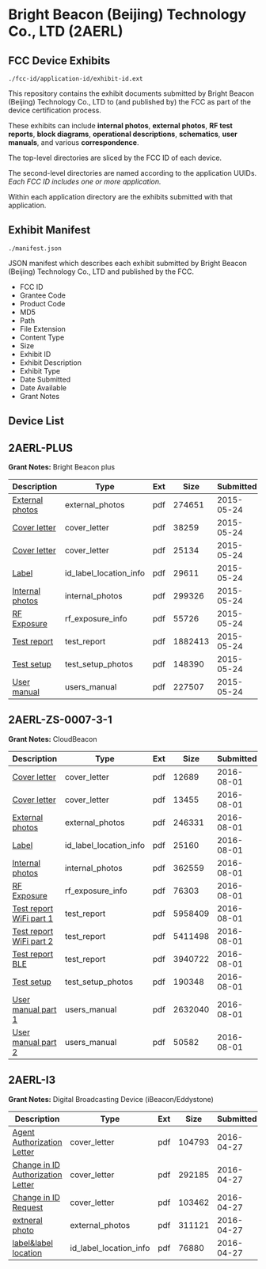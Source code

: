 # Bright Beacon (Beijing) Technology Co., LTD (2AERL)
## FCC Device Exhibits

```
./fcc-id/application-id/exhibit-id.ext
```

This repository contains the exhibit documents submitted by Bright Beacon (Beijing) Technology Co., LTD to (and published by) the FCC as part of the device certification process.

These exhibits can include **internal photos**, **external photos**, **RF test reports**, **block diagrams**, **operational descriptions**, **schematics**, **user manuals**, and various **correspondence**.

The top-level directories are sliced by the FCC ID of each device.

The second-level directories are named according to the application UUIDs. *Each FCC ID includes one or more application.*

Within each application directory are the exhibits submitted with that application. 

## Exhibit Manifest

```
./manifest.json
```

JSON manifest which describes each exhibit submitted by Bright Beacon (Beijing) Technology Co., LTD and published by the FCC.

- FCC ID
- Grantee Code
- Product Code
- MD5
- Path
- File Extension
- Content Type
- Size
- Exhibit ID
- Exhibit Description
- Exhibit Type
- Date Submitted
- Date Available
- Grant Notes

## Device List
## 2AERL-PLUS
**Grant Notes:** Bright Beacon plus

| Description | Type | Ext | Size | Submitted | Available |
| ----------- | ---- | --- | ---- | --------- | --------- |
| [External photos](2AERL-PLUS/621e0c7d7f91bfc5a9b511db19221b21/2622849.pdf) | external_photos | pdf | 274651 | 2015-05-24 | 2015-05-24 |
| [Cover letter](2AERL-PLUS/621e0c7d7f91bfc5a9b511db19221b21/2622847.pdf) | cover_letter | pdf | 38259 | 2015-05-24 | 2015-05-24 |
| [Cover letter](2AERL-PLUS/621e0c7d7f91bfc5a9b511db19221b21/2622848.pdf) | cover_letter | pdf | 25134 | 2015-05-24 | 2015-05-24 |
| [Label](2AERL-PLUS/621e0c7d7f91bfc5a9b511db19221b21/2622850.pdf) | id_label_location_info | pdf | 29611 | 2015-05-24 | 2015-05-24 |
| [Internal photos](2AERL-PLUS/621e0c7d7f91bfc5a9b511db19221b21/2622851.pdf) | internal_photos | pdf | 299326 | 2015-05-24 | 2015-05-24 |
| [RF Exposure](2AERL-PLUS/621e0c7d7f91bfc5a9b511db19221b21/2622853.pdf) | rf_exposure_info | pdf | 55726 | 2015-05-24 | 2015-05-24 |
| [Test report](2AERL-PLUS/621e0c7d7f91bfc5a9b511db19221b21/2622855.pdf) | test_report | pdf | 1882413 | 2015-05-24 | 2015-05-24 |
| [Test setup](2AERL-PLUS/621e0c7d7f91bfc5a9b511db19221b21/2622856.pdf) | test_setup_photos | pdf | 148390 | 2015-05-24 | 2015-05-24 |
| [User manual](2AERL-PLUS/621e0c7d7f91bfc5a9b511db19221b21/2622857.pdf) | users_manual | pdf | 227507 | 2015-05-24 | 2015-05-24 |
## 2AERL-ZS-0007-3-1
**Grant Notes:** CloudBeacon

| Description | Type | Ext | Size | Submitted | Available |
| ----------- | ---- | --- | ---- | --------- | --------- |
| [Cover letter](2AERL-ZS-0007-3-1/c2035d2b6e0d8f722aea18e3c14965ad/3082632.pdf) | cover_letter | pdf | 12689 | 2016-08-01 | 2016-08-01 |
| [Cover letter](2AERL-ZS-0007-3-1/c2035d2b6e0d8f722aea18e3c14965ad/3082633.pdf) | cover_letter | pdf | 13455 | 2016-08-01 | 2016-08-01 |
| [External photos](2AERL-ZS-0007-3-1/c2035d2b6e0d8f722aea18e3c14965ad/3082634.pdf) | external_photos | pdf | 246331 | 2016-08-01 | 2016-08-01 |
| [Label](2AERL-ZS-0007-3-1/c2035d2b6e0d8f722aea18e3c14965ad/3082635.pdf) | id_label_location_info | pdf | 25160 | 2016-08-01 | 2016-08-01 |
| [Internal photos](2AERL-ZS-0007-3-1/c2035d2b6e0d8f722aea18e3c14965ad/3082636.pdf) | internal_photos | pdf | 362559 | 2016-08-01 | 2016-08-01 |
| [RF Exposure](2AERL-ZS-0007-3-1/c2035d2b6e0d8f722aea18e3c14965ad/3082638.pdf) | rf_exposure_info | pdf | 76303 | 2016-08-01 | 2016-08-01 |
| [Test report WiFi part 1](2AERL-ZS-0007-3-1/c2035d2b6e0d8f722aea18e3c14965ad/3082640.pdf) | test_report | pdf | 5958409 | 2016-08-01 | 2016-08-01 |
| [Test report WiFi part 2](2AERL-ZS-0007-3-1/c2035d2b6e0d8f722aea18e3c14965ad/3082641.pdf) | test_report | pdf | 5411498 | 2016-08-01 | 2016-08-01 |
| [Test report BLE](2AERL-ZS-0007-3-1/c2035d2b6e0d8f722aea18e3c14965ad/3082642.pdf) | test_report | pdf | 3940722 | 2016-08-01 | 2016-08-01 |
| [Test setup](2AERL-ZS-0007-3-1/c2035d2b6e0d8f722aea18e3c14965ad/3082643.pdf) | test_setup_photos | pdf | 190348 | 2016-08-01 | 2016-08-01 |
| [User manual part 1](2AERL-ZS-0007-3-1/c2035d2b6e0d8f722aea18e3c14965ad/3082658.pdf) | users_manual | pdf | 2632040 | 2016-08-01 | 2016-08-01 |
| [User manual part 2](2AERL-ZS-0007-3-1/c2035d2b6e0d8f722aea18e3c14965ad/3082659.pdf) | users_manual | pdf | 50582 | 2016-08-01 | 2016-08-01 |
## 2AERL-I3
**Grant Notes:** Digital Broadcasting Device (iBeacon/Eddystone)

| Description | Type | Ext | Size | Submitted | Available |
| ----------- | ---- | --- | ---- | --------- | --------- |
| [Agent Authorization Letter](2AERL-I3/3d35f5953d8c18ffeebc8fa0d094c1b1/2972635.pdf) | cover_letter | pdf | 104793 | 2016-04-27 | 2016-04-27 |
| [Change in ID Authorization Letter](2AERL-I3/3d35f5953d8c18ffeebc8fa0d094c1b1/2972637.pdf) | cover_letter | pdf | 292185 | 2016-04-27 | 2016-04-27 |
| [Change in ID Request](2AERL-I3/3d35f5953d8c18ffeebc8fa0d094c1b1/2972638.pdf) | cover_letter | pdf | 103462 | 2016-04-27 | 2016-04-27 |
| [extneral photo](2AERL-I3/3d35f5953d8c18ffeebc8fa0d094c1b1/2494684.pdf) | external_photos | pdf | 311121 | 2016-04-27 | 2016-04-27 |
| [label&label location](2AERL-I3/3d35f5953d8c18ffeebc8fa0d094c1b1/2972639.pdf) | id_label_location_info | pdf | 76880 | 2016-04-27 | 2016-04-27 |
